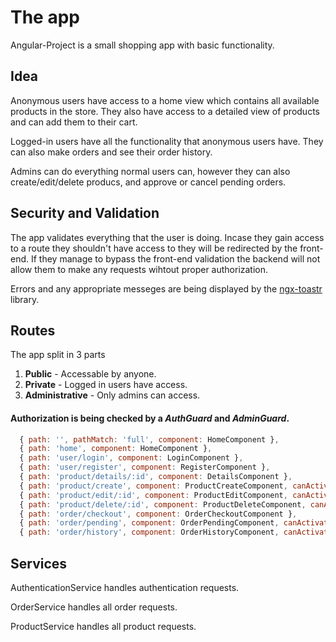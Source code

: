 # The app

Angular-Project is a small shopping app with basic functionality.

## Idea
Anonymous users have access to a home view which contains all available products in the store. They also have access to a detailed view of products and can add them to their cart.

Logged-in users have all the functionality that anonymous users have. They can also make orders and see their order history.

Admins can do everything normal users can, however they can also create/edit/delete producs, and approve or cancel pending orders.

## Security and Validation
The app validates everything that the user is doing. Incase they gain access to a route they shouldn't have access to they will be redirected by the front-end. If they manage to bypass the front-end validation the backend will not allow them to make any requests wihtout proper authorization.

Errors and any appropriate messeges are being displayed by the [ngx-toastr](https://www.npmjs.com/package/ngx-toastr) library.

## Routes

The app split in 3 parts
1. **Public** - Accessable by anyone.
2. **Private** - Logged in users have access.
3. **Administrative** - Only admins can access.

#### Authorization is being checked by a *AuthGuard* and *AdminGuard*.

``` javascript
  { path: '', pathMatch: 'full', component: HomeComponent },
  { path: 'home', component: HomeComponent },
  { path: 'user/login', component: LoginComponent },
  { path: 'user/register', component: RegisterComponent },
  { path: 'product/details/:id', component: DetailsComponent },
  { path: 'product/create', component: ProductCreateComponent, canActivate: [AdminGuard] },
  { path: 'product/edit/:id', component: ProductEditComponent, canActivate: [AdminGuard] },
  { path: 'product/delete/:id', component: ProductDeleteComponent, canActivate: [AdminGuard] },
  { path: 'order/checkout', component: OrderCheckoutComponent },
  { path: 'order/pending', component: OrderPendingComponent, canActivate: [AdminGuard] },
  { path: 'order/history', component: OrderHistoryComponent, canActivate: [AuthGuard] }


```
## Services
 AuthenticationService handles authentication requests.
 
 OrderService handles all order requests.
 
 ProductService handles all product requests.